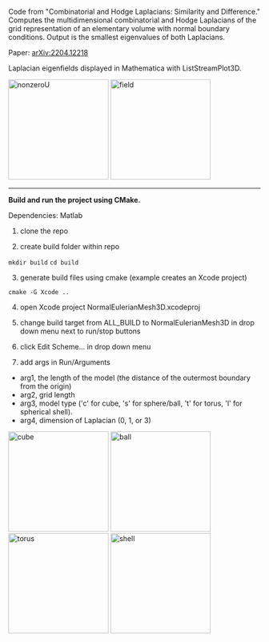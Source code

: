 
Code from "Combinatorial and Hodge Laplacians: Similarity and Difference." Computes the multidimensional combinatorial and Hodge Laplacians of the grid representation of an elementary volume with normal boundary conditions. Output is the smallest eigenvalues of both Laplacians.

Paper: [arXiv:2204.12218](https://doi.org/10.48550/arXiv.2204.12218)

Laplacian eigenfields displayed in Mathematica with ListStreamPlot3D.

<img height="200" alt="nonzeroU" src="https://github.com/eribandogros/BIGLaplacians/assets/14114157/b103e6c4-078e-4dfb-a079-a4cf708d18d1">
<img height="200" alt="field" src="https://github.com/eribandogros/BIGLaplacians/assets/14114157/f96e0443-4c59-40d2-94b9-dfeab8e9a44f">

---
**Build and run the project using CMake.**

Dependencies: Matlab

1. clone the repo

2. create build folder within repo

`mkdir build`
`cd build`

3. generate build files using cmake (example creates an Xcode project)

`cmake -G Xcode ..`

4. open Xcode project NormalEulerianMesh3D.xcodeproj

5. change build target from ALL_BUILD to NormalEulerianMesh3D in drop down menu next to run/stop buttons

6. click Edit Scheme... in drop down menu

7. add args in Run/Arguments

- arg1, the length of the model (the distance of the outermost boundary from the origin)
- arg2, grid length
- arg3, model type ('c' for cube, 's' for sphere/ball, 't' for torus, 'l' for spherical shell).
- arg4, dimension of Laplacian (0, 1, or 3)

<img height="200" alt="cube" src="https://github.com/eribandogros/BIGLaplacians/assets/14114157/db8e7561-e377-4581-8d2f-644b63295f16">
<img height="200" alt="ball" src="https://github.com/eribandogros/BIGLaplacians/assets/14114157/979e4324-3f54-4592-9512-8206ccc72dd6">
<img height="200" alt="torus" src="https://github.com/eribandogros/BIGLaplacians/assets/14114157/a0cd0522-1e73-4df9-9172-340fd3320772">
<img height="200" alt="shell" src="https://github.com/eribandogros/BIGLaplacians/assets/14114157/3a6d0873-7f0c-4ceb-8757-4434ed2465e7">

